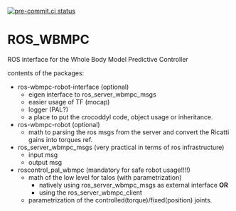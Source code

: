 [![pre-commit.ci status](https://results.pre-commit.ci/badge/github/loco-3d/linear-feedback-controller/main.svg)](https://results.pre-commit.ci/latest/github/loco-3d/linear-feedback-controller/main)

# ROS_WBMPC

ROS interface for the Whole Body Model Predictive Controller

contents of the packages:
- ros-wbmpc-robot-interface (optional)
    - eigen interface to ros_server_wbmpc_msgs
    - easier usage of TF (mocap)
    - logger (PAL?)
    - a place to put the crocoddyl code, object usage or inheritance.
- ros-wbmpc-robot (optional)
    - math to parsing the ros msgs from the server and convert the Ricatti gains into torques ref.
- ros_server_wbmpc_msgs (very practical in terms of ros infrastructure)
    - input msg
    - output msg
- roscontrol_pal_wbmpc (mandatory for safe robot usage!!!!)
    - math of the low level for talos (with parametrization)
        - natively using ros_server_wbmpc_msgs as external interface **OR**
        - using the ros_server_wbmpc_client
    - parametrization of the controlled(torque)/fixed(position) joints.
